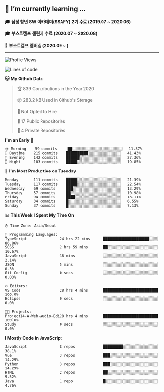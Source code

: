 ## 🌱 I’m currently learning ...

**🎓 삼성 청년 SW 아카데미(SSAFY) 2기 수료 (2019.07 ~ 2020.06)**

**🎓 부스트캠프 챌린지 수료 (2020.07 ~ 2020.08)**

**🏃  부스트캠프 멤버십 (2020.09 ~ )**
 
-----

<!--START_SECTION:waka-->
![Profile Views](http://img.shields.io/badge/Profile%20Views-16-blue)

![Lines of code](https://img.shields.io/badge/From%20Hello%20World%20I%27ve%20Written-34.6%20million%20lines%20of%20code-blue)

**🐱 My Github Data** 

> 🏆 839 Contributions in the Year 2020
 > 
> 📦 283.2 kB Used in Github's Storage 
 > 
> 🚫 Not Opted to Hire
 > 
> 📜 17 Public Repositories
 > 
> 🔑 4 Private Repositories 

**I'm an Early 🐤** 

```text
🌞 Morning    59 commits     ██░░░░░░░░░░░░░░░░░░░░░░░   11.37% 
🌆 Daytime    215 commits    ██████████░░░░░░░░░░░░░░░   41.43% 
🌃 Evening    142 commits    ██████░░░░░░░░░░░░░░░░░░░   27.36% 
🌙 Night      103 commits    █████░░░░░░░░░░░░░░░░░░░░   19.85%

```
📅 **I'm Most Productive on Tuesday** 

```text
Monday       111 commits    █████░░░░░░░░░░░░░░░░░░░░   21.39% 
Tuesday      117 commits    █████░░░░░░░░░░░░░░░░░░░░   22.54% 
Wednesday    69 commits     ███░░░░░░░░░░░░░░░░░░░░░░   13.29% 
Thursday     57 commits     ██░░░░░░░░░░░░░░░░░░░░░░░   10.98% 
Friday       94 commits     ████░░░░░░░░░░░░░░░░░░░░░   18.11% 
Saturday     34 commits     █░░░░░░░░░░░░░░░░░░░░░░░░   6.55% 
Sunday       37 commits     █░░░░░░░░░░░░░░░░░░░░░░░░   7.13%

```


📊 **This Week I Spent My Time On** 

```text
⌚︎ Time Zone: Asia/Seoul

💬 Programming Languages: 
TypeScript               24 hrs 22 mins      █████████████████████░░░░   86.86% 
SCSS                     2 hrs 59 mins       ██░░░░░░░░░░░░░░░░░░░░░░░   10.67% 
JavaScript               36 mins             ░░░░░░░░░░░░░░░░░░░░░░░░░   2.14% 
JSON                     5 mins              ░░░░░░░░░░░░░░░░░░░░░░░░░   0.3% 
Git Config               0 secs              ░░░░░░░░░░░░░░░░░░░░░░░░░   0.03%

🔥 Editors: 
VS Code                  28 hrs 4 mins       █████████████████████████   100.0% 
Eclipse                  0 secs              ░░░░░░░░░░░░░░░░░░░░░░░░░   0.0%

🐱‍💻 Projects: 
Project14-A-Web-Audio-Edi28 hrs 4 mins       █████████████████████████   100.0% 
Study                    0 secs              ░░░░░░░░░░░░░░░░░░░░░░░░░   0.0%

```

**I Mostly Code in JavaScript** 

```text
JavaScript               8 repos             █████████░░░░░░░░░░░░░░░░   38.1% 
Vue                      3 repos             ███░░░░░░░░░░░░░░░░░░░░░░   14.29% 
Python                   3 repos             ███░░░░░░░░░░░░░░░░░░░░░░   14.29% 
HTML                     2 repos             ██░░░░░░░░░░░░░░░░░░░░░░░   9.52% 
Java                     1 repo              █░░░░░░░░░░░░░░░░░░░░░░░░   4.76%

```



<!--END_SECTION:waka-->

